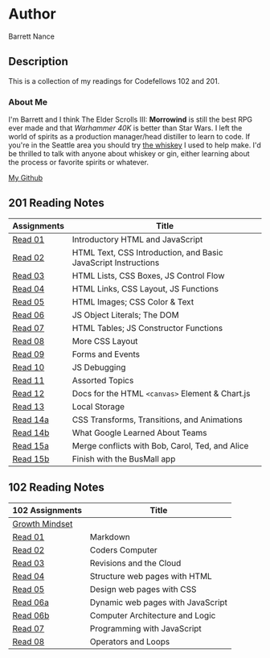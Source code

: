 # Author
Barrett Nance

## Description
This is a collection of my readings for Codefellows 102 and 201.

### About Me
I'm Barrett and I think The Elder Scrolls III: **Morrowind** is still the best RPG ever made and that *Warhammer 40K* is better than Star Wars. I left the world of spirits as a production manager/head distiller to learn to code. If you're in the Seattle area you should try [the whiskey](https://www.tastings.com/Spirits-Review/Copperworks-Distilling-Company-American-Single-Malt-Whiskey-USA-96-Proof-11-01-2018.aspx) I used to help make. I'd be thrilled to talk with anyone about whiskey or gin, either learning about the process or favorite spirits or whatever.

[My Github](https://github.com/baxance)

## 201 Reading Notes

Assignments | Title
----------------|------
[Read 01]() | Introductory HTML and JavaScript
[Read 02]() | HTML Text, CSS Introduction, and Basic JavaScript Instructions
[Read 03]() | HTML Lists, CSS Boxes, JS Control Flow
[Read 04]() | HTML Links, CSS Layout, JS Functions
[Read 05]() | HTML Images; CSS Color & Text
[Read 06]() | JS Object Literals; The DOM
[Read 07]() | HTML Tables; JS Constructor Functions
[Read 08]() | More CSS Layout
[Read 09]() | Forms and Events
[Read 10]() | JS Debugging
[Read 11]() | Assorted Topics
[Read 12]() | Docs for the HTML `<canvas>` Element & Chart.js
[Read 13]() | Local Storage
[Read 14a]() | CSS Transforms, Transitions, and Animations
[Read 14b]() | What Google Learned About Teams
[Read 15a]() | Merge conflicts with Bob, Carol, Ted, and Alice
[Read 15b]() | Finish with the BusMall app





## 102 Reading Notes

102 Assignments | Title
--------------------------|----------
[Growth Mindset](Growth_Mindset.md) |
[Read 01](Read01_Markdown.md) | Markdown
[Read 02](Read02_Coders_Computer.md) | Coders Computer
[Read 03](Read03_Revisions_Cloud.md) | Revisions and the Cloud
[Read 04](Read04_Structure_HTML.md) | Structure web pages with HTML
[Read 05](Read05_Design_CSS.md) | Design web pages with CSS
[Read 06a](Read06a_Dynamic_JS.md) | Dynamic web pages with JavaScript
[Read 06b](Read06b_Computer_Architecture_Logic.md) | Computer Architecture and Logic
[Read 07](Read07_Programming_JS.md) | Programming with JavaScript
[Read 08](Read08_Operators_Loops) | Operators and Loops